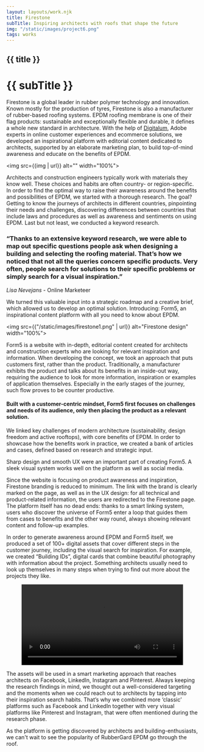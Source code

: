 ```yaml
---
layout: layouts/work.njk
title: Firestone
subTitle: Inspiring architects with roofs that shape the future
img: "/static/images/project6.png"
tags: works
---
```


## {{ title }}

# {{ subTitle }}

Firestone is a global leader in rubber polymer technology and innovation. Known mostly for the production of tyres, Firestone is also a manufacturer of rubber-based roofing systems. EPDM roofing membrane is one of their flag products: sustainable and exceptionally flexible and durable, it defines a whole new standard in architecture. With the help of [Digitalum](https://www.digitalum.eu/), Adobe experts in online customer experiences and ecommerce solutions, we developed an inspirational platform with editorial content dedicated to architects, supported by an elaborate marketing plan, to build top-of-mind awareness and educate on the benefits of EPDM.

<img src={{img | url}} alt="" width="100%">

Architects and construction engineers typically work with materials they know well. These choices and habits are often country- or region-specific. In order to find the optimal way to raise their awareness around the benefits and possibilities of EPDM, we started with a thorough research. The goal? Getting to know the journeys of architects in different countries, pinpointing their needs and challenges, discovering differences between countries that include laws and procedures as well as awareness and sentiments on using EPDM. Last but not least, we conducted a keyword research. 

### “Thanks to an extensive keyword research, we were able to map out specific questions people ask when designing a building and selecting the roofing material. That’s how we noticed that not all the queries concern specific products. Very often, people search for solutions to their specific problems or simply search for a visual inspiration.” 

*Lisa Nevejans* - Online Marketeer

We turned this valuable input into a strategic roadmap and a creative brief, which allowed us to develop an optimal solution. Introducing: Form5, an inspirational content platform with all you need to know about EPDM.

<img src={{"/static/images/firestone1.png" | url}} alt="Firestone design" width="100%">

Form5 is a website with in-depth, editorial content created for architects and construction experts who are looking for relevant inspiration and information. When developing the concept, we took an approach that puts customers first, rather than the product. Traditionally, a manufacturer exhibits the product and talks about its benefits in an inside-out way, requiring the audience to look for more information, inspiration or examples of application themselves. Especially in the early stages of the journey, such flow proves to be counter productive.

#### Built with a customer-centric mindset, Form5 first focuses on challenges and needs of its audience, only then placing the product as a relevant solution. 

We linked key challenges of modern architecture (sustainability, design freedom and active rooftops), with core benefits of EPDM. In order to showcase how the benefits work in practice, we created a bank of articles and cases, defined based on research and strategic input.

Sharp design and smooth UX were an important part of creating Form5. A sleek visual system works well on the platform as well as social media. 

Since the website is focusing on product awareness and inspiration, Firestone branding is reduced to minimum. The link with the brand is clearly marked on the page, as well as in the UX design: for all technical and product-related information, the users are redirected to the Firestone page. The platform itself has no dead ends: thanks to a smart linking system, users who discover the universe of Form5 enter a loop that guides them from cases to benefits and the other way round, always showing relevant content and follow-up examples.

In order to generate awareness around EPDM and Form5 itself, we produced a set of 100+ digital assets that cover different steps in the customer journey, including the visual search for inspiration. For example, we created “Building IDs”, digital cards that combine beautiful photography with information about the project. Something architects usually need to look up themselves in many steps when trying to find out more about the projects they like.

<figure>
    <video src={{"/static/images/firestone1.mp4" | url}} width="100%" controls>
</figure>

The assets will be used in a smart marketing approach that reaches architects on Facebook, LinkedIn, Instagram and Pinterest. Always keeping the research findings in mind, we thought out a well-considered targeting and the moments when we could reach out to  architects by tapping into their inspiration search habits. That’s why we combined more ‘classic’ platforms such as Facebook and LinkedIn together with very visual platforms like Pinterest and Instagram, that were often mentioned during the research phase. 

As the platform is getting discovered by architects and building-enthusiasts, we can't wait to see the popularity of RubberGard EPDM go through the roof.
